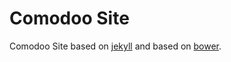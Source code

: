 # Comodoo Site

Comodoo Site based on [jekyll](https://jekyllrb.com) and based
on [bower](https://bower.io/).
